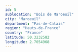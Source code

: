 ```yaml
---
id: 5
sublocation: "Bois de Maroeuil"
city: "Maroeuil"
department: "Pas-de-Calais"
region: "Hauts-de-France"
country: "France"
latitude: 50.3232582
longitude: 2.7054968
---
```

